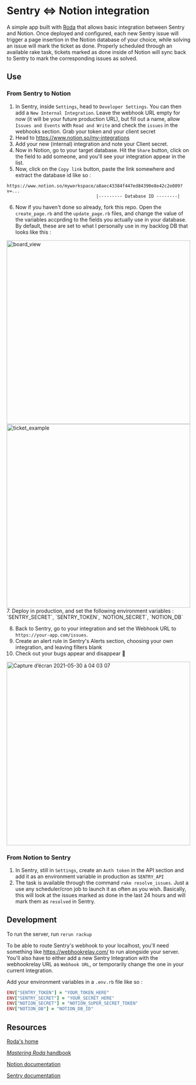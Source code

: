 # Sentry <=> Notion integration

A simple app built with [Roda](https://github.com/jeremyevans/roda) that allows basic integration between Sentry and Notion. Once deployed and configured, each new Sentry issue will trigger a page insertion in the Notion database of your choice, while solving an issue will mark the ticket as done. Properly scheduled through an available rake task, tickets marked as done inside of Notion will sync back to Sentry to mark the corresponding issues as solved.

## Use

### From Sentry to Notion

1. In Sentry, inside `Settings`, head to `Developer Settings`. You can then add a `New Internal Integration`.
Leave the webhook URL empty for now (it will be your future production URL), but fill out a name, allow `Issues and Events` with `Read and Write` and check the `issues` in the webhooks section.
Grab your token and your client secret
2. Head to https://www.notion.so/my-integrations
3. Add your new (internal) integration and note your Client secret.
4. Now in Notion, go to your target database. Hit the `Share` button, click on the field to add someone, and you'll see your integration appear in the list.
5. Now, click on the `Copy link` button, paste the link somewhere and extract the database id like so :
```
https://www.notion.so/myworkspace/a8aec43384f447ed84390e8e42c2e089?v=...
                                  |--------- Database ID --------|
```
6. Now if you haven't done so already, fork this repo. Open the `create_page.rb` and the `update_page.rb` files, and change the value of the variables accprding to the fields you actually use in your database. By default, these are set to what I personally use in my backlog DB that looks like this :
<img width="500" alt="board_view" src="https://user-images.githubusercontent.com/38864576/120089450-c1295300-c0fa-11eb-8813-c9f94a32aa85.png">
<img width="500" alt="ticket_example" src="https://user-images.githubusercontent.com/38864576/120089452-c4bcda00-c0fa-11eb-9ae5-78dc37f882b4.png">
7. Deploy in production, and set the following environment variables : `SENTRY_SECRET`, `SENTRY_TOKEN`, `NOTION_SECRET`, `NOTION_DB`

8. Back to Sentry, go to your integration and set the Webhook URL to `https://your-app.com/issues`.
9. Create an alert rule in Sentry's Alerts section, choosing your own integration, and leaving filters blank
10. Check out your bugs appear and disappear 🦟
<img width="500" alt="Capture d’écran 2021-05-30 à 04 03 07" src="https://user-images.githubusercontent.com/38864576/120089556-f2565300-c0fb-11eb-878d-d7b3697f855c.png">

### From Notion to Sentry
1. In Sentry, still in `Settings`, create an `Auth token` in the API section and add it as an environment variable in production as `SENTRY_API`
2. The task is available through the command `rake resolve_issues`. Just a use any scheduler/cron job to launch it as often as you wish. Basically, this will look at the issues marked as done in the last 24 hours and will mark them as `resolved` in Sentry.

## Development

To run the server, run `rerun rackup`

To be able to route Sentry's webhook to your localhost, you'll need something like https://webhookrelay.com/ to run alongside your server. You'll also have to either add a new Sentry Integration with the webhookrelay URL as `Webhook URL`, or temporarily change the one in your current integration.

Add your environment variables in a `.env.rb` file like so :
```ruby
ENV["SENTRY_TOKEN"] = "YOUR_TOKEN_HERE"
ENV["SENTRY_SECRET"] = "YOUR_SECRET_HERE"
ENV["NOTION_SECRET"] = "NOTION_SUPER_SECRET_TOKEN"
ENV["NOTION_DB"] = "NOTION_DB_ID"
```

## Resources
[Roda's home](https://roda.jeremyevans.net/)

[*Mastering Roda* handbook](https://fiachetti.gitlab.io/mastering-roda/)

[Notion documentation](https://developers.notion.com/docs)

[Sentry documentation](https://docs.sentry.io/api/)

